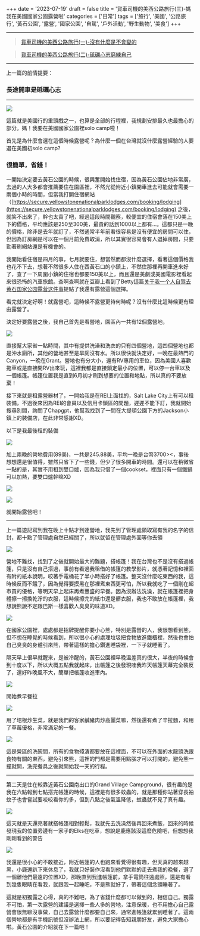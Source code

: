 +++
date = '2023-07-19'
draft = false
title = '貨車司機的美西公路旅行(三)-媽我在美國國家公園露營啦'
categories = ['日常']
tags = ['旅行', '美國', '公路旅行', '黃石公園', '露營', '國家公園', '自駕', '戶外活動', '野生動物', '美食']
+++

------------------------------------------------------------------------

> [貨車司機的美西公路旅行(一)-沒有什麼是不會變的](https://medium.com/@peihe07/長途司機的美西公路旅行-計畫趕不上變化-d33ca82f278f)

> [貨車司機的美西公路旅行(二)-砥礪心志磨練自己](https://medium.com/@peihe07/長途司機的美西公路旅行-二-砥礪心志奮力向前-da9b7820c45b)

------------------------------------------------------------------------

上一篇的前情提要：

### 長途開車是砥礪心志 

------------------------------------------------------------------------

![](https://cdn-images-1.medium.com/max/800/1*WXjpgTjph9027Ng66kysQQ.jpeg)

這篇就是美國行的重頭戲之一，也算是全部的行程裡，我規劃安排最久也最擔心的部分。媽！我要在美國國家公園裡solo camp啦！

首先是為什麼會選在這個時候露營呢？為什麼一個在台灣就沒什麼露營經驗的人要選在美國初solo camp?

### 很簡單，省錢！ 

一開始決定要去黃石公園的時候，很興奮開始找住宿，因為黃石公園佔地非常廣，
去過的人大多都會推薦要住在園區裡，不然光從附近小鎮開車進去可能就會需要一兩個小時的時間，但當我打開住宿網站（[https://secure.yellowstonenationalparklodges.com/booking/lodging](https://secure.yellowstonenationalparklodges.com/booking/lodging)
之後，就笑不出來了，幹也太貴了吧，經過這段時間觀察，較便宜的住宿會落在150美上下的價格，平均應該是250至300美，最貴的話到1000以上都有...。這都只是一晚的價格，除非是去年就訂了，不然通常半年前看很容易是沒有便宜的房間可以住，但因為訂房網是可以在一個月前免費取消，所以其實很容易會有人退掉房間，只要勤著刷網站還是有機會的。

我開始看住宿是四月的事，七月就要住，想當然而都沒什麼選擇，看著這個價格我也花不下去，想著不然很多人住在西黃石口的小鎮上，不然住那裡再開車進來好了，查了一下周圍小鎮的住宿也都要150美以上，而且還是美劇或美國電影裡看起來很恐怖的汽車旅館。查啊查啊就在豆瓣上看到了Betty這篇[关于我一个人自驾去黄石国家公园露营这件事](https://www.douban.com/note/837954190/?_i=97450433xxYFcq,97516873xxYFcq)提點了我還有露營這個選擇。

看完就決定好啊！就露營吧，這時候不露營更待何時呢？沒有什麼比這時候更有理由露營了。

決定好要露營之後，我自己首先是看營地，園區內一共有12個露營地，

![](https://cdn-images-1.medium.com/max/800/0*KoMzGhHkmIkWz2Ll.jpg)

直接幫大家省一點時間，其中有提供洗澡和洗衣的只有四個營地，這四個營地也都是沖水廁所，其他的營地甚至是旱廁沒有水。所以很快就決定好，一晚在最熱門的Canyon，一晚在Grant。營地也有分大小，還有RV專用的車位，因為美國人喜歡拖車或是直接開RV出來玩，這裡我都是直接鎖定最小的位置，可以停一台車以及一個帳篷。帳篷位置我是直到6月初才刷到想要的位置和地點，所以真的不要放棄！

接下來就是租露營器材了，一開始我是在REI上面找的，Salt Lake City上有可以租裝備，不過後來因為REI的會員以及信用卡鎖區的問題，遲遲不能下訂，我就開始搜尋別間，詢問了Chapgpt，他幫我找到了一間在大提頓公園下方的Jackson小鎮上的裝備店，在此非常感謝XD。

以下是我最後租的裝備

![](https://cdn-images-1.medium.com/max/800/1*cc06Sdx_m-xs0u4zuwMsDQ.jpeg)

加上兩晚的營地費用(89美)，一共是245.88美，平均一晚是台幣3700\>\<，事後想想還是很值得，雖然只省下了一些錢，但少了很多開車的時間。還可以在稍微省一點的是，其實不用租到雙口爐，因為我只借了一個cookset，裡面只有一個鐵鍋可以加熱，要雙口爐幹嘛XD

![](https://cdn-images-1.medium.com/max/800/1*w26db3i1pwVb6016CbkfOg.jpeg)

![](https://cdn-images-1.medium.com/max/800/1*NTyXniOfA_LehlDDZpdzYA.jpeg)

就開始露營吧！

------------------------------------------------------------------------

上一篇遊記寫到我在晚上十點才到達營地，我先到了管理處領取寫有我的名字的信封，都十點了管理處自然已經關了，所以就留在管理處外面等你去領

![](https://cdn-images-1.medium.com/max/800/1*wD8fQj-4oHx8bg628fAq-A.jpeg)

營地不難找，找到了之後就開始最大的難題，搭帳篷！我在台灣也不是沒有搭過帳篷，只是沒有自己搭過，事前有看過我租借的帳篷的教學影片，就憑著記憶和裡面有附的紙本說明，咬著手電桶花了半小時搭好了帳篷。整天沒什麼吃東西的我，這時候反而不餓了，因為覺得要摸黑在那裡煮東西更可怕，所以我就吃了一個剛在超市買的優格，等明天早上起床再煮豐盛的早餐。因為沒辦法洗澡，就在帳篷裡把身體擦一擦換乾淨的衣服，這時候擦完的紙巾還是髒衣服，我也不敢放在帳篷裡，我想說熊說不定跟巴斯一樣喜歡人臭臭的味道XD。

![](https://cdn-images-1.medium.com/max/800/1*PdezCRrpb-uiLK-FNMRPPw.jpeg)

在國家公園裡，處處都是招牌提醒你要小心熊，特別是露營的人，我很想看到熊，但不想在睡覺的時候看到，所以很小心的處理垃圾把食物放進鐵櫃裡，然後也會怕自己臭臭的身體引來熊，帶著這樣的擔心鑽進睡袋裡，一下子就睡著了。

隔天早上很早就醒來，是被冷醒的，黃石公園裡早晚溫差真的很大，半夜的時候會到十度以下，所以大概五點我就起床，出帳篷之後發現哇我昨天帳篷天幕完全裝反了，還好昨晚風不大，簡單把帳篷收進車內。

![](https://cdn-images-1.medium.com/max/800/1*iVm2lTQeqQMpuJdbRzlHuw.jpeg)

開始煮早餐拉

![](https://cdn-images-1.medium.com/max/800/1*kRWdiBEAlGI-R7TRGkSicA.jpeg)

用了培根炒生菜，就是我們的客家鹹豬肉炒高麗菜嘛，然後還有煮了辛拉麵，和用了草莓優格，非常滿足的一餐。

![](https://cdn-images-1.medium.com/max/800/1*M-_q3X0F9CkAK8nBELuzZA.jpeg)

這是營區的洗碗間，所有的食物殘渣都要放在這裡面，不可以在外面的水龍頭洗跟食物有關的東西，避免引來熊，這裡的門都是需要用點腦才可以打開的，避免熊一撞就開，洗完餐具之後就開始我一天的行程。

------------------------------------------------------------------------

第二天是住在較靠近黃石公園南出口的Grand Village Campground，很有趣的是我在六點報到七點搭完帳篷的時候，這裡是有很多蚊蟲的，就是那種你站著穿長袖蚊子也會嘗試要咬咬看你的多，但到八點之後氣溫降低，蚊蟲就不見了真有趣。

![](https://cdn-images-1.medium.com/max/800/1*9DNioAYWrz665zVVtROimg.jpeg)

這天就是天還亮著就搭帳篷相對輕鬆，我就先去洗澡然後再回來煮飯，回來的時候發現我的位置旁邊有一家子的Elks在吃草，想說是鹿應該沒這麼危險吧，但想想我剛剛看到的警告

![](https://cdn-images-1.medium.com/max/800/1*9hUZ7WHbmJO4m8cK3NJx4w.jpeg)

我還是很小心的不敢接近，附近帳篷的人也跑來看覺得很有趣，但天真的越來越黑，小鹿還趴下來休息了，我就只好裝作沒看到他們默默的走去煮我的晚餐，選了一個離他們最遠的位置XD，那晚直到我進帳篷前，拿手電筒往遠處照，還是有看到幾隻眼睛在看我，就跟我一起睡吧，不是熊就好了，帶著這個念頭睡著了。

這就是初獨露之心得，真的不難吧，為了省錢什麼都可以做到的，相信自己。獨露不可怕，第一次露營的建議是選擇一些人多的營地，注意保暖，也不用擔心自己露營會很無聊沒事做，自己去露營什麼都要自己來，通常進帳篷就累到睡著了。這兩個營地都是有手機訊號但沒辦法上網，所以要記得告知親朋好友，避免大家擔心啦。黃石公園的介紹就在下一篇吧！